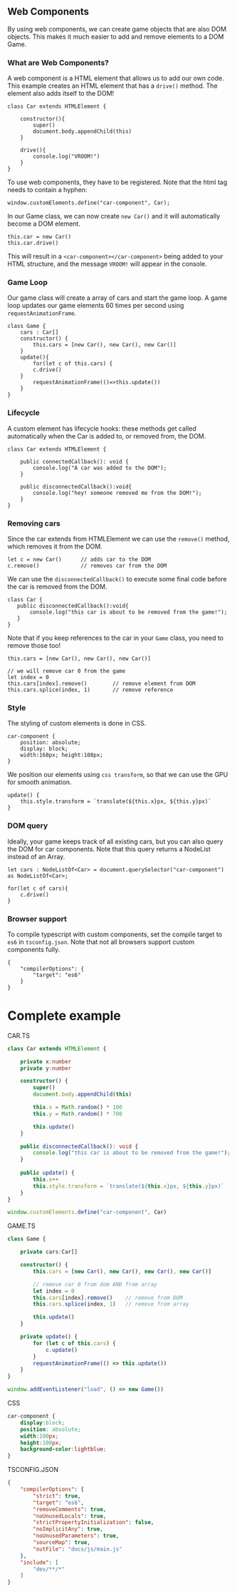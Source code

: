 ## Web Components

By using web components, we can create game objects that are also DOM objects. This makes it much easier to add and remove elements to a DOM Game. 

### What are Web Components?

A web component is a HTML element that allows us to add our own code. This example creates an HTML element that has a `drive()` method. The element also adds itself to the DOM!

```
class Car extends HTMLElement {

    constructor(){
        super()
        document.body.appendChild(this)
    }
    
    drive(){
        console.log("VROOM!")
    }
}
```
To use web components, they have to be registered. Note that the html tag needs to contain a hyphen:
```
window.customElements.define("car-component", Car);
```

In our Game class, we can now create `new Car()` and it will automatically become a DOM element.
```
this.car = new Car()
this.car.drive()
```

This will result in a `<car-component></car-component>` being added to your HTML structure, and the message `VROOM!` will appear in the console. 

### Game Loop

Our game class will create a array of cars and start the game loop. A game loop updates our game elements 60 times per second using `requestAnimationFrame`. 

```
class Game {
    cars : Car[]
    constructor() {
        this.cars = [new Car(), new Car(), new Car()]
    }
    update(){
        for(let c of this.cars) {
	    c.drive()
	}
        requestAnimationFrame(()=>this.update())
    }
}
```

### Lifecycle

A custom element has lifecycle hooks: these methods get called automatically when the Car is added to, or removed from, the DOM.
```
class Car extends HTMLElement {

    public connectedCallback(): void {
        console.log("A car was added to the DOM");
    }

    public disconnectedCallback():void{
        console.log("hey! someone removed me from the DOM!");
    }
}
```

### Removing cars

Since the car extends from HTMLElement we can use the `remove()` method, which removes it from the DOM. 

```
let c = new Car()      // adds car to the DOM
c.remove()             // removes car from the DOM
```

We can use the `disconnectedCallback()` to execute some final code before the car is removed from the DOM.

```
class Car {
   public disconnectedCallback():void{
       console.log("this car is about to be removed from the game!");
   }
}
```
Note that if you keep references to the car in your `Game` class, you need to remove those too!
```
this.cars = [new Car(), new Car(), new Car()]

// we will remove car 0 from the game
let index = 0
this.cars[index].remove()        // remove element from DOM
this.cars.splice(index, 1)       // remove reference
```

### Style

The styling of custom elements is done in CSS.

```
car-component {
    position: absolute;
    display: block;
    width:168px; height:108px;
}
```
We position our elements using `css transform`, so that we can use the GPU for smooth animation.

```
update() {
    this.style.transform = `translate(${this.x}px, ${this.y}px)`
}
```

### DOM query

Ideally, your game keeps track of all existing cars, but you can also query the DOM for car components. Note that this query returns a NodeList instead of an Array.
```
let cars : NodeListOf<Car> = document.querySelector("car-component") as NodeListOf<Car>;

for(let c of cars){
    c.drive()
} 
```

### Browser support

To compile typescript with custom components, set the compile target to `es6` in `tsconfig.json`. Note that not all browsers support custom components fully. 

```
{
    "compilerOptions": {
        "target": "es6"
    }
}
```

# Complete example

CAR.TS
```typescript
class Car extends HTMLElement {

    private x:number
    private y:number

    constructor() {
        super()
        document.body.appendChild(this)

        this.x = Math.random() * 100
        this.y = Math.random() * 700

        this.update()
    }

    public disconnectedCallback(): void {
        console.log("this car is about to be removed from the game!");
    }
    
    public update() {
        this.x++
        this.style.transform = `translate(${this.x}px, ${this.y}px)`
    }
}

window.customElements.define("car-component", Car)
```
GAME.TS
```typescript
class Game {

    private cars:Car[]

    constructor() {
        this.cars = [new Car(), new Car(), new Car(), new Car()]

        // remove car 0 from dom AND from array
        let index = 0
        this.cars[index].remove()    // remove from DOM
        this.cars.splice(index, 1)   // remove from array

        this.update()
    }

    private update() {
        for (let c of this.cars) {
            c.update()
        }
        requestAnimationFrame(() => this.update())
    }
}

window.addEventListener("load", () => new Game())
```
CSS
```css
car-component {
    display:block;
    position: absolute;
    width:100px;
    height:100px;
    background-color:lightblue;
}
```
TSCONFIG.JSON
```json
{
    "compilerOptions": {
        "strict": true,
        "target": "es6",
        "removeComments": true,
        "noUnusedLocals": true,
        "strictPropertyInitialization": false,
        "noImplicitAny": true,
        "noUnusedParameters": true,
        "sourceMap": true,
        "outFile": "docs/js/main.js"
    },
    "include": [
        "dev/**/*"
    ]
}
```

